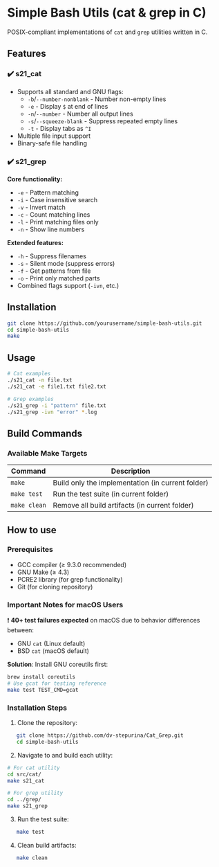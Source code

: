 # Simple Bash Utils (cat & grep in C)

POSIX-compliant implementations of `cat` and `grep` utilities written in C.

## Features

### ✔️ s21_cat
- Supports all standard and GNU flags:
  - `-b`/`--number-nonblank` - Number non-empty lines
  - `-e` - Display `$` at end of lines
  - `-n`/`--number` - Number all output lines
  - `-s`/`--squeeze-blank` - Suppress repeated empty lines
  - `-t` - Display tabs as `^I`
- Multiple file input support
- Binary-safe file handling

### ✔️ s21_grep
**Core functionality:**
- `-e` - Pattern matching
- `-i` - Case insensitive search
- `-v` - Invert match
- `-c` - Count matching lines
- `-l` - Print matching files only
- `-n` - Show line numbers

**Extended features:**
- `-h` - Suppress filenames
- `-s` - Silent mode (suppress errors)
- `-f` - Get patterns from file
- `-o` - Print only matched parts
- Combined flags support (`-ivn`, etc.)

## Installation

```bash
git clone https://github.com/yourusername/simple-bash-utils.git
cd simple-bash-utils
make
```
## Usage 
``` bash
# Cat examples
./s21_cat -n file.txt
./s21_cat -e file1.txt file2.txt

# Grep examples
./s21_grep -i "pattern" file.txt
./s21_grep -ivn "error" *.log
```
## Build Commands

### Available Make Targets

| Command          | Description                          |
|------------------|--------------------------------------|
| `make`         | Build only the implementation (in current folder) |
| `make test`    | Run the test suite (in current folder)            |
| `make clean`   | Remove all build artifacts  (in current folder)   |


## How to use

### Prerequisites
- GCC compiler (≥ 9.3.0 recommended)
- GNU Make (≥ 4.3)
- PCRE2 library (for grep functionality)
- Git (for cloning repository)

### Important Notes for macOS Users
❗ **40+ test failures expected** on macOS due to behavior differences between:
- GNU `cat` (Linux default)
- BSD `cat` (macOS default)

**Solution**: Install GNU coreutils first:
```bash
brew install coreutils
# Use gcat for testing reference
make test TEST_CMD=gcat
```
### Installation Steps

1. Clone the repository:
```bash
   git clone https://github.com/dv-stepurina/Cat_Grep.git
   cd simple-bash-utils
```

2. Navigate to and build each utility:
``` bash
# For cat utility
cd src/cat/
make s21_cat

# For grep utility
cd ../grep/
make s21_grep
```

3. Run the test suite:
```bash
   make test 
 ```

4. Clean build artifacts:
```bash
   make clean 
 ```